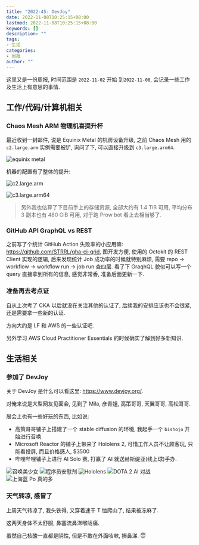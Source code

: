 ```yaml
---
title: "2022-45: DevJoy"
date: 2022-11-08T10:25:15+08:00
lastmod: 2022-11-08T10:25:15+08:00
keywords: []
description: ""
tags:
- 生活
categories:
- 周报
author: ""
---
```

这里又是一份周报, 时间范围是 `2022-11-02` 开始 到`2022-11-08`, 会记录一些工作及生活上有意思的事情.

## 工作/代码/计算机相关

### Chaos Mesh ARM 物理机喜提升杯

最近收到一封邮件, 说是 Equinix Metal 的机房设备升级, 之前 Chaos Mesh 用的 `c2.large.arm` 实例需要被铲, 询问了下, 可以直接升级到 `c3.large.arm64`.

![equinix metal](2022-11-08-10-41-57.png)

机器的配置有了整体的提升:

![c2.large.arm](2022-11-08-10-43-34.png)

![c3.large.arm64](2022-11-08-10-43-54.png)

> 另外我也估算了下目前手上的存储资源, 全部大约有 1.4 TiB 可用, 平均分布 3 副本也有 480 GiB 可用, 对于跑 Prow bot 看上去相当够了.

### GitHub API GraphQL vs REST

之前写了个统计 GitHub Action 失败率的小应用嘛: <https://github.com/STRRL/gha-ci-grid>, 图开发方便, 使用的 Octokit 的 REST Client 实现的逻辑, 后来发现统计 Job 成功率的时候就特别麻烦, 需要 repo -> workflow -> workflow run -> job run 查四层. 看了下 GraqhQL 貌似可以写一个 query 直接拿到所有的信息, 感觉非常香, 准备后面更新一下.

### 准备再去考点证

自从上次考了 CKA 以后就没在关注其他的认证了, 后续我的安排应该也不会很紧, 还是需要拿一些新的认证.

方向大约是 LF 和 AWS 的一些认证吧.

另外学习 AWS Cloud Practitioner Essentials 的时候确实了解到好多新知识.

## 生活相关

### 参加了 DevJoy

关于 DevJoy 是什么可以看这里: <https://www.devjoy.org/>.

对俺来说是大型网友见面会, 见到了 Mila, 彦青姐, 高策哥哥, 天翼哥哥, 高松哥哥.

展会上也有一些好玩的东西, 比如说:

- 高策哥哥铺子上搭建了一个 stable diffusion 的环境, 我起手一个 `bishojo` 开始进行召唤
- Microsoft Reactor 的铺子上带来了 Hololens 2, 可惜工作人员不让顾客玩, 只能看投屏, 而且价格感人, $3500
- 哔哩哔哩铺子上进行 AI Solo 赛, 打赢了 AI 就送赫斯缇亚(线上球)手办.

![召唤美少女](stable-diffusion-bishojo.jpeg)
![程序员安慰剂](2022-11-08-10-37-59.png)
![Hololens](2022-11-08-10-38-16.png)
![DOTA 2 AI 对战](2022-11-08-10-38-25.png)
![上海蓝 Po 真的多](2022-11-08-10-38-39.png)

### 天气转凉, 感冒了

上周天气转凉了, 我头铁得, 又穿着速干 T 恤爬山了, 结果被冻麻了.

这两天身体不太舒服, 鼻塞流鼻涕喉咙痛.

虽然自己核酸一直都是阴性, 但是不敢在外面咳嗽, 擤鼻涕. 😇
